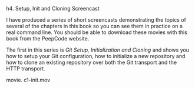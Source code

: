 <!--
SPDX-FileCopyrightText: 2008 Geoffrey Grosenbach <boss@topfunky.com>
SPDX-FileCopyrightText: 2008 Scott Chacon <schacon@gmail.com>

SPDX-License-Identifier: CC-BY-SA-3.0
-->

h4. Setup, Init and Cloning Screencast

I have produced a series of short screencasts demonstrating the topics of several of the chapters in this book so you can see them in practice on a real command line. You should be able to download these movies with this book from the PeepCode website.

The first in this series is _Git Setup, Initialization and Cloning_ and shows you how to setup your Git configuration, how to initialize a new repository and how to clone an existing repository over both the Git transport and the HTTP transport.

movie. c1-init.mov
